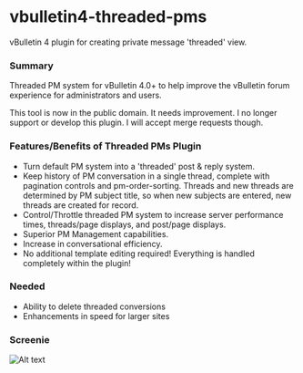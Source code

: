 vbulletin4-threaded-pms
=======================

vBulletin 4 plugin for creating private message 'threaded' view. 

### Summary ###

Threaded PM system for vBulletin 4.0+ to help improve the vBulletin forum experience for administrators and users. 

This tool is now in the public domain. It needs improvement. I no longer support or develop this plugin. I will accept merge requests though. 


### Features/Benefits of Threaded PMs Plugin ###

* Turn default PM system into a 'threaded' post & reply system.
* Keep history of PM conversation in a single thread, complete with pagination controls and pm-order-sorting.
Threads and new threads are determined by PM subject title, so when new subjects are entered, new threads are created for record.
* Control/Throttle threaded PM system to increase server performance times, threads/page displays, and post/page displays.
* Superior PM Management capabilities.
* Increase in conversational efficiency.
* No additional template editing required! Everything is handled completely within the plugin!

### Needed ###

* Ability to delete threaded conversions
* Enhancements in speed for larger sites 


### Screenie ###

![Alt text](http://www.hudsonatwell.co/wp-content/uploads/2011/06/2012-07-04_2056.png "Threaded PMs")
